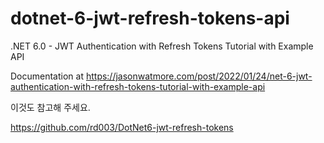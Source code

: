# dotnet-6-jwt-refresh-tokens-api

.NET 6.0 - JWT Authentication with Refresh Tokens Tutorial with Example API

Documentation at https://jasonwatmore.com/post/2022/01/24/net-6-jwt-authentication-with-refresh-tokens-tutorial-with-example-api

이것도 참고해 주세요.

https://github.com/rd003/DotNet6-jwt-refresh-tokens
